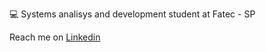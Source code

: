 :computer: Systems analisys and development student at Fatec - SP

Reach me on [Linkedin](https://www.linkedin.com/in/vinicius-gaspar-133731168/)
